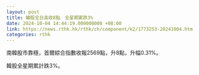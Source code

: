 ```yaml
---
layout: post
title: 韓股全日高收8點　全星期累跌3%
date: 2024-10-04 14:44:19.000000000 +08:00
link: https://news.rthk.hk/rthk/ch/component/k2/1773253-20241004.htm
categories: rthk
---
```


南韓股市靠穩，首爾綜合指數收報2569點，升8點，升幅0.31%。

韓股全星期累計跌3%。
